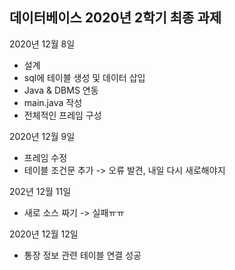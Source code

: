 ## 데이터베이스 2020년 2학기 최종 과제

2020년 12월 8일
* 설계
* sql에 테이블 생성 및 데이터 삽입
* Java & DBMS 연동
* main.java 작성
* 전체적인 프레임 구성


2020년 12월 9일
* 프레임 수정
* 테이블 조건문 추가
-> 오류 발견, 내일 다시 새로해야지


202년 12월 11일
* 새로 소스 짜기
-> 실패ㅠㅠ


2020년 12월 12일
 * 통장 정보 관련 테이블 연결 성공
 
